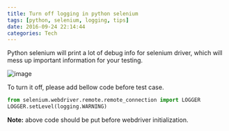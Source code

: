 ```yaml
---
title: Turn off logging in python selenium
tags: [python, selenium, logging, tips]
date: 2016-09-24 22:14:44
categories: Tech
---
```


Python selenium will print a lot of debug info for selenium driver, which will mess up important information for your testing.

<!-- more -->

![image](https://img.tobyqin.cn/selenium-debug-logging.png)

To turn it off, please add bellow code before test case.

```python
from selenium.webdriver.remote.remote_connection import LOGGER
LOGGER.setLevel(logging.WARNING)
```

**Note:** above code should be put before webdriver initialization.

